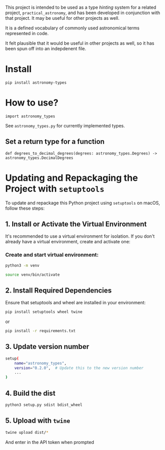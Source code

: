 This project is intended to be used as a type _hinting_ system for a related project, `practical_astronomy`, and has been developed in conjunction with that project. It may be useful for other projects as well.

It is a defined vocabulary of commonly used astronomical terms represented in code.

It felt plausible that it would be useful in other projects as well, so it has been spun off into an indepdenent file.

# Install

`pip install astronomy-types`

# How to use?

`import astronomy_types`

See `astronomy_types.py` for currently implemented types.

## Set a return type for a function

`def degrees_to_decimal_degrees(degrees: astronomy_types.Degrees) -> astronomy_types.DecimalDegrees`

# Updating and Repackaging the Project with `setuptools`

To update and repackage this Python project using `setuptools` on macOS, follow these steps:

## 1. Install or Activate the Virtual Environment

It's recommended to use a virtual environment for isolation. If you don't already have a virtual environment, create and activate one:

### Create and start virtual environment:

```bash
python3 -m venv
```

```bash
source venv/bin/activate
```

## 2. Install Required Dependencies

Ensure that setuptools and wheel are installed in your environment:

```bash
pip install setuptools wheel twine
```

or

```bash
pip install -r requirements.txt
```

## 3. Update version number

```bash
setup(
    name="astronomy_types",
    version="0.2.0",  # Update this to the new version number
    ...
)
```

## 4. Build the dist

```bash
python3 setup.py sdist bdist_wheel
```

## 5. Upload with `twine`

```bash
twine upload dist/*
```

And enter in the API token when prompted
